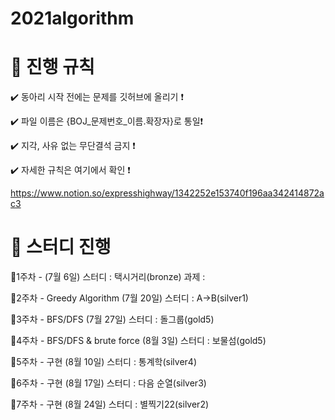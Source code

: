 # 2021algorithm

:pushpin: 진행 규칙
====================================
:heavy_check_mark: 동아리 시작 전에는 문제를 깃허브에 올리기 ❗️

:heavy_check_mark: 파일 이름은 {BOJ_문제번호_이름.확장자}로 통일❗️

:heavy_check_mark: 지각, 사유 없는 무단결석 금지 ❗️

:heavy_check_mark: 자세한 규칙은 여기에서 확인 ❗️

https://www.notion.so/expresshighway/1342252e153740f196aa342414872ac3


📅 스터디 진행
====================================
:small_blue_diamond:1주차 - 
(7월 6일)
스터디 : 택시거리(bronze)
과제 : 

:small_blue_diamond:2주차 - Greedy Algorithm
(7월 20일)
스터디 : A->B(silver1)

:small_blue_diamond:3주차 - BFS/DFS
(7월 27일)
스터디 : 돌그룹(gold5)

:small_blue_diamond:4주차 - BFS/DFS & brute force
(8월 3일)
스터디 : 보물섬(gold5)

:small_blue_diamond:5주차 - 구현
(8월 10일)
스터디 : 통계학(silver4)

:small_blue_diamond:6주차 - 구현
(8월 17일)
스터디 : 다음 순열(silver3)

:small_blue_diamond:7주차 - 구현
(8월 24일)
스터디 : 별찍기22(silver2)
